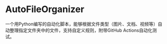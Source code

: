 # AutoFileOrganizer
一个用Python编写的自动化脚本，能够根据文件类型（图片、文档、视频等）自动整理指定文件夹中的文件，支持自定义规则，附带GitHub Actions自动化测试。
